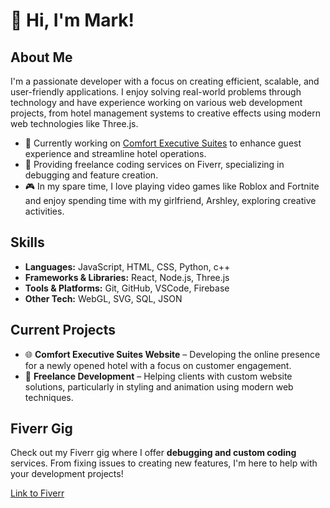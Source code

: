 # 👋 Hi, I'm Mark!

## About Me
I'm a passionate developer with a focus on creating efficient, scalable, and user-friendly applications. I enjoy solving real-world problems through technology and have experience working on various web development projects, from hotel management systems to creative effects using modern web technologies like Three.js.

- 💼 Currently working on [Comfort Executive Suites](https://kinuthia-mark.github.io/comfort-website/index.html) to enhance guest experience and streamline hotel operations.
- 🌟 Providing freelance coding services on Fiverr, specializing in debugging and feature creation.
- 🎮 In my spare time, I love playing video games like Roblox and Fortnite and enjoy spending time with my girlfriend, Arshley, exploring creative activities.

## Skills
- **Languages:** JavaScript, HTML, CSS, Python, c++
- **Frameworks & Libraries:** React, Node.js, Three.js
- **Tools & Platforms:** Git, GitHub, VSCode, Firebase
- **Other Tech:** WebGL, SVG, SQL, JSON

## Current Projects
- 🌐 **Comfort Executive Suites Website** – Developing the online presence for a newly opened hotel with a focus on customer engagement.
- 🔧 **Freelance Development** – Helping clients with custom website solutions, particularly in styling and animation using modern web techniques.

## Fiverr Gig
Check out my Fiverr gig where I offer **debugging and custom coding** services. From fixing issues to creating new features, I'm here to help with your development projects!

[Link to Fiverr](https://www.fiverr.com/s/5rKp6W1)

